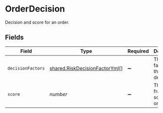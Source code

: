 # OrderDecision

Decision and score for an order.


## Fields

| Field                                                                          | Type                                                                           | Required                                                                       | Description                                                                    | Example                                                                        |
| ------------------------------------------------------------------------------ | ------------------------------------------------------------------------------ | ------------------------------------------------------------------------------ | ------------------------------------------------------------------------------ | ------------------------------------------------------------------------------ |
| `decisionFactors`                                                              | [shared.RiskDecisionFactorYml](../../models/shared/riskdecisionfactoryml.md)[] | :heavy_minus_sign:                                                             | The top 5 factors of the fraud decision.                                       |                                                                                |
| `score`                                                                        | *number*                                                                       | :heavy_minus_sign:                                                             | The total fraud risk score of the order.                                       | 680                                                                            |